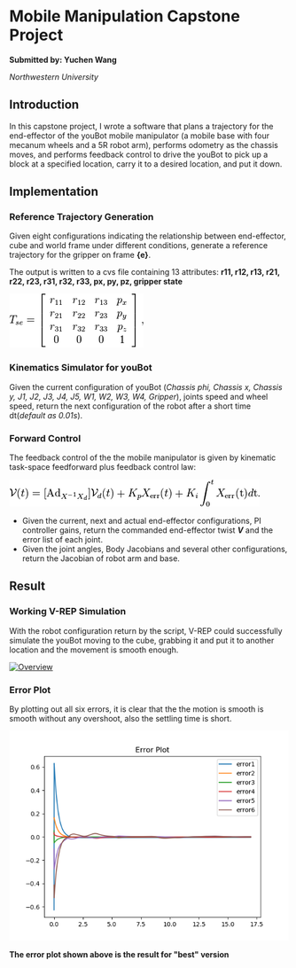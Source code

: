 # Mobile Manipulation Capstone Project
**Submitted by: Yuchen Wang**

*Northwestern University*

## Introduction
In this capstone project, I wrote a software that plans a trajectory for the end-effector of the youBot mobile manipulator (a mobile base with four mecanum wheels and a 5R robot arm), performs odometry as the chassis moves, and performs feedback control to drive the youBot to pick up a block at a specified location, carry it to a desired location, and put it down.

## Implementation
### Reference Trajectory Generation
Given eight configurations indicating the relationship between end-effector, cube and world frame under different conditions, generate a reference trajectory for the gripper on frame **{e}**.

The output is written to a cvs file containing 13 attributes: **r11, r12, r13, r21, r22, r23, r31, r32, r33, px, py, pz, gripper state**

![Tse](https://github.com/yuchnw/mobilemanipulation/blob/master/results/Tse.png)

### Kinematics Simulator for youBot
Given the current configuration of youBot (*Chassis phi, Chassis x, Chassis y, J1, J2, J3, J4, J5, W1, W2, W3, W4, Gripper*), joints speed and wheel speed, return the next configuration of the robot after a short time dt(*default as 0.01s*).

### Forward Control
The feedback control of the the mobile manipulator is given by kinematic task-space feedforward plus feedback control law:

![control](https://github.com/yuchnw/mobilemanipulation/blob/master/results/control_law.png)

* Given the current, next and actual end-effector configurations, PI controller gains, return the commanded end-effector twist ***V*** and the error list of each joint.
* Given the joint angles, Body Jacobians and several other configurations, return the Jacobian of robot arm and base.

## Result
### Working V-REP Simulation
With the robot configuration return by the script, V-REP could successfully simulate the youBot moving to the cube, grabbing it and put it to another location and the movement is smooth enough.

[![Overview](https://img.youtube.com/vi/u4-wIAu_VUQ/0.jpg)](https://www.youtube.com/watch?v=u4-wIAu_VUQ)

### Error Plot
By plotting out all six errors, it is clear that the the motion is smooth is smooth without any overshoot, also the settling time is short.

![error](https://github.com/yuchnw/mobilemanipulation/blob/master/results/best/error_plots.png)

**The error plot shown above is the result for "best" version**